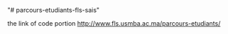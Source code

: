"# parcours-etudiants-fls-sais" 

the link of code portion 
http://www.fls.usmba.ac.ma/parcours-etudiants/
